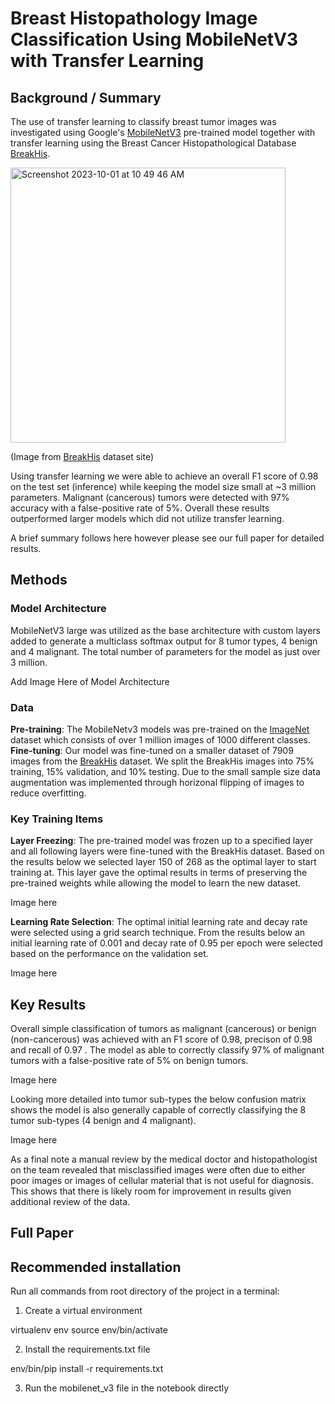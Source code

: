 # Breast Histopathology Image Classification Using MobileNetV3 with Transfer Learning

## Background / Summary

The use of transfer learning to classify breast tumor images was investigated using Google's [MobileNetV3](https://blog.research.google/2019/11/introducing-next-generation-on-device.html?m=1) pre-trained model together with transfer learning using the Breast Cancer Histopathological Database [BreakHis](https://web.inf.ufpr.br/vri/databases/breast-cancer-histopathological-database-breakhis/).

<img width="440" alt="Screenshot 2023-10-01 at 10 49 46 AM" src="https://github.com/kdevoe/aai501-su23-group-1/assets/31428365/fedfeb43-443b-435e-9116-39516eff6941">

(Image from [BreakHis](https://web.inf.ufpr.br/vri/databases/breast-cancer-histopathological-database-breakhis/) dataset site)

Using transfer learning we were able to achieve an overall F1 score of 0.98 on the test set (inference) while keeping the model size small at ~3 million parameters. Malignant (cancerous) tumors were detected with 97% accuracy with a false-positive rate of 5%. Overall these results outperformed larger models which did not utilize transfer learning.

A brief summary follows here however please see our full paper for detailed results.

## Methods

### Model Architecture

MobileNetV3 large was utilized as the base architecture with custom layers added to generate a multiclass softmax output for 8 tumor types, 4 benign and 4 malignant. The total number of parameters for the model as just over 3 million.

Add Image Here of Model Architecture

### Data

**Pre-training**: The MobileNetv3 models was pre-trained on the [ImageNet](https://www.image-net.org/index.php) dataset which consists of over 1 million images of 1000 different classes.
**Fine-tuning**: Our model was fine-tuned on a smaller dataset of 7909 images from the [BreakHis](https://web.inf.ufpr.br/vri/databases/breast-cancer-histopathological-database-breakhis/) dataset. 
We split the BreakHis images into 75% training, 15% validation, and 10% testing. Due to the small sample size data augmentation was implemented through horizonal flipping of images to reduce overfitting.

### Key Training Items

**Layer Freezing**: The pre-trained model was frozen up to a specified layer and all following layers were fine-tuned with the BreakHis dataset. Based on the results below we selected layer 150 of 268 as the optimal layer to start training at. This layer gave the optimal results in terms of preserving the pre-trained weights while allowing the model to learn the new dataset.

Image here

**Learning Rate Selection**: The optimal initial learning rate and decay rate were selected using a grid search technique. From the results below an initial learning rate of 0.001 and decay rate of 0.95 per epoch were selected based on the performance on the validation set.

Image here

## Key Results

Overall simple classification of tumors as malignant (cancerous) or benign (non-cancerous) was achieved with an F1 score of 0.98, precison of 0.98 and recall of 0.97 . The model as able to correctly classify 97% of malignant tumors with a false-positive rate of 5% on benign tumors.

Image here

Looking more detailed into tumor sub-types the below confusion matrix shows the model is also generally capable of correctly classifying the 8 tumor sub-types (4 benign and 4 malignant).

Image here

As a final note a manual review by the medical doctor and histopathologist on the team revealed that misclassified images were often due to either poor images or images of cellular material that is not useful for diagnosis. This shows that there is likely room for improvement in results given additional review of the data.

## Full Paper

## Recommended installation

Run all commands from root directory of the project in a terminal:

1. Create a virtual environment

virtualenv env
source env/bin/activate

2. Install the requirements.txt file

env/bin/pip install -r requirements.txt

3. Run the mobilenet_v3 file in the notebook directly

